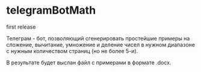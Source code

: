 # telegramBotMath
first release

Телеграм - бот, позволяющий сгенерировать простейшие примеры на сложение, вычитание, умножение и деление чисел в 
нужном диапазоне с нужным количеством страниц (но не более 5-и).

В результате будет выслан файл с примерами в формате .docx.

